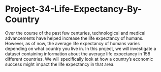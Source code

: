 # Project-34-Life-Expectancy-By-Country
Over the course of the past few centuries, technological and medical advancements have helped increase the life expectancy of humans. However, as of now, the average life expectancy of humans varies depending on what country you live in.  In this project, we will investigate a dataset containing information about the average life expectancy in 158 different countries. We will specifically look at how a country’s economic success might impact the life expectancy in that area.
